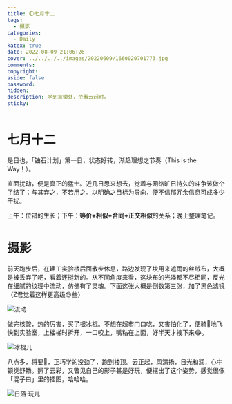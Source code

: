 ```yaml
---
title: 🌔七月十二
tags:
  - 摄影
categories:
  - Daily
katex: true
date: 2022-08-09 21:06:26
cover: ../../../../images/20220609/1660020701773.jpg
comments:
copyright:
aside: false
password:
hidden:
description: 学到意懒处，坐看云起时。
sticky:
---
```


# 七月十二

是日也，「铀石计划」第一日，状态好转，渐趋理想之节奏（This is the Way！）。

直面扰动，便是真正的猛士。近几日思来想去，觉着与网络旷日持久的斗争该做个了结了：与其弃之，不若用之。以明确之目标为导向，便不信那冗余信息可成多少干扰。

上午：位错的生长；下午：**等价+相似+合同+正交相似**的关系；晚上整理笔记。

# 摄影

前天跑步后，在建工实验楼后面散步休息，路边发现了块用来遮雨的丝绒布，大概是被丢弃了吧，看着还挺新的。从不同角度来看，这块布的光泽都不尽相同，反光在细腻的纹理中流动，仿佛有了灵魂。下面这张大概是倒数第三张，加了黑色滤镜（Z君觉着这样更高级😎些）

![流动](../../../../images/20220609/1660020701773.jpg)

做完核酸，热的厉害，买了根冰棍。不想在超市门口吃，又害怕化了，便骑🚴地飞快到实验室，上楼梯时拆开，一口咬上，嘴粘在上面，好半天才拽下来😂。

![冰棍儿](../../../../images/20220609/1660050262703.jpg)

八点多，将要🌇，正巧学的没劲了，跑到楼顶。云正起，风清扬，日光和润，心中顿觉舒畅。照了云彩，又瞥见自己的影子甚是好玩，便摆出了这个姿势，感觉很像「混子曰」里的插图，哈哈哈。

![日落·玩儿](../../../../images/20220609/1660050262690.jpg)

